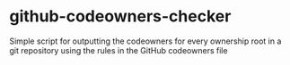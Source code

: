 # github-codeowners-checker
Simple script for outputting the codeowners for every ownership root in a git repository using the rules in the GitHub codeowners file
